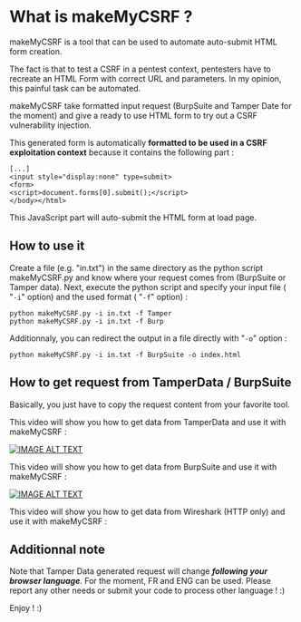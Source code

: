 # What is makeMyCSRF ? 
makeMyCSRF is a tool that can be used to automate auto-submit HTML form creation.

The fact is that to test a CSRF in a pentest context, pentesters have to recreate an HTML Form with correct URL and parameters. In my opinion, this painful task can be automated.

makeMyCSRF take formatted input request (BurpSuite and Tamper Date for the moment) and give a ready to use HTML form to try out a CSRF vulnerability injection.

This generated form is automatically **formatted to be used in a CSRF exploitation context** because it contains the following part :
```
[...]
<input style="display:none" type=submit>
<form>
<script>document.forms[0].submit();</script>
</body></html>
```

This JavaScript part will auto-submit the HTML form at load page.

## How to use it

Create a file (e.g. "in.txt") in the same directory as the python script makeMyCSRF.py and know where your request comes from (BurpSuite or Tamper data). Next, execute the python script and specify your input file  ( "`-i`" option) and the used format ( "`-f`" option) : 
```
python makeMyCSRF.py -i in.txt -f Tamper
python makeMyCSRF.py -i in.txt -f Burp
```

Additionnaly, you can redirect the output in a file directly with "`-o`" option : 
```
python makeMyCSRF.py -i in.txt -f BurpSuite -o index.html
```
## How to get request from TamperData / BurpSuite

Basically, you just have to copy the request content from your favorite tool.

This video will show you how to get data from TamperData and use it with makeMyCSRF :

[![IMAGE ALT TEXT](http://img.youtube.com/vi/iRAc5slRGio/3.jpg)](https://www.youtube.com/watch?v=iRAc5slRGio "How to use makeMyCSRF with TamperData ")


This video will show you how to get data from BurpSuite and use it with makeMyCSRF :

[![IMAGE ALT TEXT](http://img.youtube.com/vi/FywHxX72u8Y/3.jpg)](https://youtu.be/FywHxX72u8Y "How to use makeMyCSRF with BurpSuite ")

This video will show you how to get data from Wireshark (HTTP only) and use it with makeMyCSRF :

## Additionnal note
Note that Tamper Data generated request will change ***following your browser language***. For the moment, FR and ENG can be used. Please report any other needs or submit your code to process other language ! :)

Enjoy ! :)
